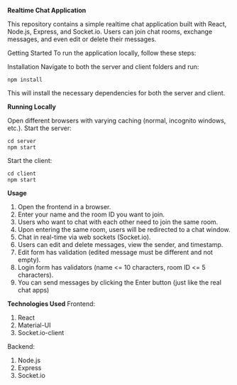 **Realtime Chat Application**

This repository contains a simple realtime chat application built with React, Node.js, Express, and Socket.io. Users can join chat rooms, exchange messages, and even edit or delete their messages.

Getting Started
To run the application locally, follow these steps:

Installation
Navigate to both the server and client folders and run:
```
npm install
```
This will install the necessary dependencies for both the server and client.

**Running Locally**

Open different browsers with varying caching (normal, incognito windows, etc.).
Start the server:
```
cd server
npm start
```

Start the client:
```
cd client
npm start
```
**Usage**

1. Open the frontend in a browser.
2. Enter your name and the room ID you want to join.
3. Users who want to chat with each other need to join the same room.
4. Upon entering the same room, users will be redirected to a chat window.
5. Chat in real-time via web sockets (Socket.io).
6. Users can edit and delete messages, view the sender, and timestamp.
7. Edit form has validation (edited message must be different and not empty).
8. Login form has validators (name <= 10 characters, room ID <= 5 characters).
9. You can send messages by clicking the Enter button (just like the real chat apps)

**Technologies Used**
Frontend:

1. React
2. Material-UI
3. Socket.io-client
   
Backend:

1. Node.js
2. Express
3. Socket.io

